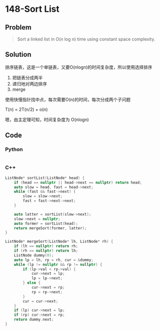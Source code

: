 # 148-Sort List

## Problem

> Sort a linked list in O(n log n) time using constant space complexity.

## Solution

排序链表，这是一个单链表，又要O(nlogn)的时间复杂度，所以使用选择排序

1. 把链表分成两半
2. 递归地对两边排序
3. merge

使用快慢指针找中点，每次需要O(n)的时间，每次分成两个子问题

T(n) = 2T(n/2) + o(n)

嗯，由主定理可知，时间复杂度为 O(nlogn)

## Code

### Python

```python

```

### C++

```cpp
ListNode* sortList(ListNode* head) {
    if (head == nullptr || head->next == nullptr) return head;
    auto slow = head, fast = head->next;
    while (fast && fast->next) {
        slow = slow->next;
        fast = fast->next->next;
    }

    auto latter = sortList(slow->next);
    slow->next = nullptr;
    auto former = sortList(head);
    return mergeSort(former, latter);
}

ListNode* mergeSort(ListNode* lh, ListNode* rh) {
    if (lh == nullptr) return rh;
    if (rh == nullptr) return lh;
    ListNode dummy(0);
    auto lp = lh, rp = rh, cur = &dummy;
    while (lp != nullptr && rp != nullptr) {
        if (lp->val < rp->val) {
            cur->next = lp;
            lp = lp->next;
        } else {
            cur->next = rp;
            rp = rp->next;
        }
        cur = cur->next;
    }
    if (lp) cur->next = lp;
    if (rp) cur->next = rp;
    return dummy.next;
}
```
